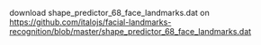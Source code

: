 download shape_predictor_68_face_landmarks.dat on https://github.com/italojs/facial-landmarks-recognition/blob/master/shape_predictor_68_face_landmarks.dat
